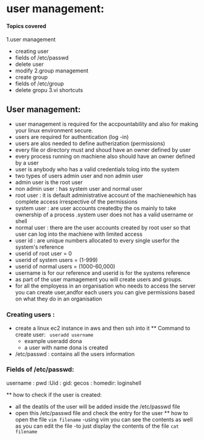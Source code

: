 # user management:
#### Topics covered
1.user management  
- creating user
- fields of /etc/passwd
- delete user
- modify 
2.group management
- create group
- fields of /etc/group
- delete gropu
3.vi shortcuts  
## User management:
- user management is required for the accpountability and also for making your linux environment secure.
- users are required for authentication (log -in)
- users are alos needed to define autherization (permissions)
- every file or directory must and shoud have an owner defined by user
- every process running on machiene also should have an owner defined by a user
- user is anybody who has a valid credentials tolog into the system
- two types of users admin user and non admin user
- admin user is the root user
- non admin user : has system user and normal user
- root user : it is default administrative account of the machienewhich has complete access irrespective of the permissions
- system user : are user accounts createdby the os mainly to take ownership of a process .system user does not has a valid username or shell
- normal user : there are the user accounts created by root user so that user can log into the machiene with limited access
- user id : are unique numbers allocated to every single userfor the system's reference
- userid of root user = 0
- userid of system users = (1-999)
- userid of normal users = (1000-60,000)
- username is for our reference and userid is for the systems reference
- as part of the user mamagement you will create users and groups.
- for all the employess in an organisation who needs to access the server you can create user,andfor each users you can give permissions based on what they do in an  organisation
### Creating users :
- create a linux ec2 instance in aws and then ssh into it
** Command to create user:
  ``` useradd username```
  - example
   useradd dona
  - a user with name dona is created
 - /etc/passwd : contains all the users information
### Fields of /etc/passwd:
username : pwd :Uid : gid: gecos : homedir: loginshell


** how to check if the user is created:
- all the deatils of the user will be added inside the /etc/passwd file
- open this /etc/passwd file and check the entry for the user
** how to open the file
  ``` vim filename ```
  -using vim you can see the contents as well as you can edit the file
  -to just display the contents of the file
  ``` cat filename ```
  
